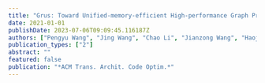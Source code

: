 ```yaml
---
title: "Grus: Toward Unified-memory-efficient High-performance Graph Processing on GPU"
date: 2021-01-01
publishDate: 2023-07-06T09:09:45.116187Z
authors: ["Pengyu Wang", "Jing Wang", "Chao Li", "Jianzong Wang", "Haojin Zhu", "Minyi Guo"]
publication_types: ["2"]
abstract: ""
featured: false
publication: "*ACM Trans. Archit. Code Optim.*"
---
```


